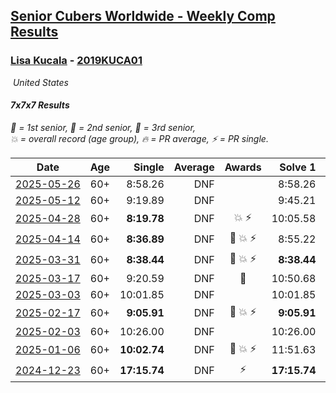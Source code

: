 <style>table {white-space: nowrap;}</style>
<link rel="stylesheet" type="text/css" href="/scw-comp/css/flags.css" />

## [Senior Cubers Worldwide - Weekly Comp Results](/scw-comp/results/)
### [Lisa Kucala](README.md) - [2019KUCA01](https://www.worldcubeassociation.org/persons/2019KUCA01?event=777)

<i class="flag flag-US" />&nbsp;United States

#### 7x7x7 Results

<span style="white-space: nowrap;">🥇 = 1st senior</span>, <span style="white-space: nowrap;">🥈 = 2nd senior</span>, <span style="white-space: nowrap;">🥉 = 3rd senior</span>, <span style="white-space: nowrap;">💥 = overall record (age group)</span>, <span style="white-space: nowrap;">🔥 = PR average</span>, <span style="white-space: nowrap;">⚡ = PR single</span>.

| Date | Age | Single | Average | Awards | Solve 1 | Solve 2 | Solve 3 | Video |
| :--: | :--: | --: | --: | :--: | --: | --: | --: | :-- |
| [2025-05-26](../../results/2025-05-26/777.md) | 60+ | 8:58.26 | DNF |  | 8:58.26 | 10:01.73 | DNS | [Desktop](https://www.facebook.com/events/682673204539262/permalink/690750480398201) / [Mobile](https://m.facebook.com/events/682673204539262?view=permalink&id=690750480398201) |
| [2025-05-12](../../results/2025-05-12/777.md) | 60+ | 9:19.89 | DNF |  | 9:45.21 | 9:19.89 | DNS | [Desktop](https://www.facebook.com/events/1048583683851881/permalink/1057865389590377) / [Mobile](https://m.facebook.com/events/1048583683851881?view=permalink&id=1057865389590377) |
| [2025-04-28](../../results/2025-04-28/777.md) | 60+ | **8:19.78** | DNF | 💥 ⚡ | 10:05.58 | **8:19.78** | DNS | [Desktop](https://www.facebook.com/events/1377117046816998/permalink/1385159576012745) / [Mobile](https://m.facebook.com/events/1377117046816998?view=permalink&id=1385159576012745) |
| [2025-04-14](../../results/2025-04-14/777.md) | 60+ | **8:36.89** | DNF | 🥉 💥 ⚡ | 8:55.22 | **8:36.89** | DNS | [Desktop](https://www.facebook.com/events/557740544015249/permalink/567666453022658) / [Mobile](https://m.facebook.com/events/557740544015249?view=permalink&id=567666453022658) |
| [2025-03-31](../../results/2025-03-31/777.md) | 60+ | **8:38.44** | DNF | 🥉 💥 ⚡ | **8:38.44** | 9:23.14 | DNS | [Desktop](https://www.facebook.com/events/1215716510554915/permalink/1229863685806864) / [Mobile](https://m.facebook.com/events/1215716510554915?view=permalink&id=1229863685806864) |
| [2025-03-17](../../results/2025-03-17/777.md) | 60+ | 9:20.59 | DNF | 🥉 | 10:50.68 | 9:20.59 | DNS | [Desktop](https://www.facebook.com/events/640124968972990/permalink/649564628029024) / [Mobile](https://m.facebook.com/events/640124968972990?view=permalink&id=649564628029024) |
| [2025-03-03](../../results/2025-03-03/777.md) | 60+ | 10:01.85 | DNF |  | 10:01.85 | DNF | DNS | [Desktop](https://www.facebook.com/events/1658275441710851/permalink/1668439057361156) / [Mobile](https://m.facebook.com/events/1658275441710851?view=permalink&id=1668439057361156) |
| [2025-02-17](../../results/2025-02-17/777.md) | 60+ | **9:05.91** | DNF | 🥉 💥 ⚡ | **9:05.91** | 10:07.07 | DNS | [Desktop](https://www.facebook.com/events/932951942320656/permalink/942519531363897) / [Mobile](https://m.facebook.com/events/932951942320656?view=permalink&id=942519531363897) |
| [2025-02-03](../../results/2025-02-03/777.md) | 60+ | 10:26.00 | DNF |  | 10:26.00 | DNS | DNS | [Desktop](https://www.facebook.com/events/1130545325035871/permalink/1139415974148806) / [Mobile](https://m.facebook.com/events/1130545325035871?view=permalink&id=1139415974148806) |
| [2025-01-06](../../results/2025-01-06/777.md) | 60+ | **10:02.74** | DNF | 🥉 💥 ⚡ | 11:51.63 | **10:02.74** | DNS | [Desktop](https://www.facebook.com/events/634250922593731/permalink/643649634987193) / [Mobile](https://m.facebook.com/events/634250922593731?view=permalink&id=643649634987193) |
| [2024-12-23](../../results/2024-12-23/777.md) | 60+ | **17:15.74** | DNF | ⚡ | **17:15.74** | DNS | DNS | [Desktop](https://www.facebook.com/events/611146718114819/permalink/613941507835340) / [Mobile](https://m.facebook.com/events/611146718114819?view=permalink&id=613941507835340) |


<!-- Global site tag (gtag.js) - Google Analytics -->
<script async src="https://www.googletagmanager.com/gtag/js?id=UA-86348435-3"></script>
<script>window.dataLayer = window.dataLayer || []; function gtag() {dataLayer.push(arguments);} gtag('js', new Date()); gtag('config', 'UA-86348435-3');</script>
